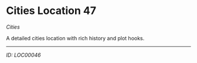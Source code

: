 # Cities Location 47

*Cities*

A detailed cities location with rich history and plot hooks.

---
*ID: LOC00046*